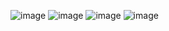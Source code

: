 ![image](https://github.com/EloiStree/2023_06_23_ArduinoToDroneAndXboxHardware/assets/20149493/262a28f7-530b-4129-9d7a-280054e75c31)
![image](https://github.com/EloiStree/2023_06_23_ArduinoToDroneAndXboxHardware/assets/20149493/2c0a6fcd-41de-4537-a32a-57df2fc53bdf)
![image](https://github.com/EloiStree/2023_06_23_ArduinoToDroneAndXboxHardware/assets/20149493/714305c5-908a-482c-931d-173277120fd3)
![image](https://github.com/EloiStree/2023_06_23_ArduinoToDroneAndXboxHardware/assets/20149493/e8ecbc29-5f7f-452f-98ca-3f04104e127a)
